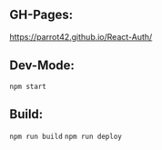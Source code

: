 ## GH-Pages:
https://parrot42.github.io/React-Auth/




## Dev-Mode:
 `npm start`




## Build:

 `npm run build`
 `npm run deploy`


